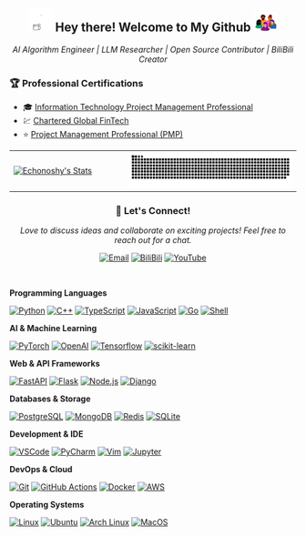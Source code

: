 <h2 align="center">
  <img src="src/hellokittydance.gif" alt="Hi" width="42" /> 
  Hey there! Welcome to My Github  
  <img src="src/giphy.gif" width="42" title="Say Hi"> 
</h2>

<p align="center">
  <em>AI Algorithm Engineer | LLM Researcher | Open Source Contributor | BiliBili Creator</em>
</p>


### 🏆 Professional Certifications

- 🎓 [Information Technology Project Management Professional](https://www.ruankao.org.cn/platform/details?code=03_01)
- 💹 [Chartered Global FinTech](https://www.cgftedu.com/)
- ⭐ [Project Management Professional (PMP)](https://www.pmi.org/certifications/project-management-pmp)

 
<div align="center">
  <table>
    <tr>
      <td width="40%">
        <a href="https://github.com/echonoshy" class="rich-diff-level-one">
          <img src="https://readme-stats-server-jackcc.vercel.app/api?username=echonoshy&title_color=333&text_color=777" alt="Echonoshy's Stats" width="100%">
        </a>
      </td>
      <td width="60%">
        <picture>
          <source media="(prefers-color-scheme: dark)" srcset="https://raw.githubusercontent.com/echonoshy/echonoshy/output/github-contribution-grid-snake-dark.svg"/>
          <source media="(prefers-color-scheme: light)" srcset="https://raw.githubusercontent.com/echonoshy/echonoshy/output/github-contribution-grid-snake.svg"/>
          <img alt="github-snake" src="https://raw.githubusercontent.com/echonoshy/echonoshy/output/github-contribution-grid-snake-dark.svg" width="100%"/>
        </picture>
      </td>
    </tr>
  </table>
</div>

<div align="center">
  <h3>🤝 Let's Connect!</h3>
  <p><em>Love to discuss ideas and collaborate on exciting projects! Feel free to reach out for a chat.</em></p>
</div>

<div align="center">
  
  [![Email](https://img.shields.io/badge/Email-echonoshy@gmail.com-EA4335?style=flat-square&logo=gmail&logoColor=white)](mailto:echonoshy@gmail.com)
  [![BiliBili](https://img.shields.io/badge/BiliBili-Channel-00A1D6?style=flat-square&logo=bilibili&logoColor=white)](https://space.bilibili.com/65742859)
  [![YouTube](https://img.shields.io/badge/YouTube-Channel-FF0000?style=flat-square&logo=youtube&logoColor=white)](https://www.youtube.com/channel/UCZAq9xDn_IxlW9iCZpV6fqA)
  
</div>

<div align="center">
  <img src="https://raw.githubusercontent.com/echonoshy/echonoshy/main/assets/hr.gif" width="100%" height="1px">
</div>


<!--my introduction end -->

<!-- <br> -->

<!-- <img align="right" alt="GIF" src="src/code.gif" width="343" height="220" title="Do what you like, and do it best!"> &nbsp;&nbsp;&nbsp;&nbsp; -->

**Programming Languages**

[![Python](https://img.shields.io/badge/Python-3776AB?style=flat-square&logo=python&logoColor=white)](https://www.python.org/)
[![C++](https://img.shields.io/badge/C++-00599C?style=flat-square&logo=cplusplus&logoColor=white)](https://isocpp.org/)
[![TypeScript](https://img.shields.io/badge/TypeScript-3178C6?style=flat-square&logo=typescript&logoColor=white)](https://www.typescriptlang.org/)
[![JavaScript](https://img.shields.io/badge/JavaScript-F7DF1E?style=flat-square&logo=javascript&logoColor=black)](https://developer.mozilla.org/en-US/docs/Web/JavaScript)
[![Go](https://img.shields.io/badge/Go-00ADD8?style=flat-square&logo=go&logoColor=white)](https://golang.org/)
[![Shell](https://img.shields.io/badge/Shell-4EAA25?style=flat-square&logo=gnu-bash&logoColor=white)](https://www.gnu.org/software/bash/)

**AI & Machine Learning**

[![PyTorch](https://img.shields.io/badge/PyTorch-EE4C2C?style=flat-square&logo=pytorch&logoColor=white)](https://pytorch.org/)
[![OpenAI](https://img.shields.io/badge/OpenAI-412991?style=flat-square&logo=openai&logoColor=white)](https://openai.com/)
[![Tensorflow](https://img.shields.io/badge/TensorFlow-FF6F00?style=flat-square&logo=tensorflow&logoColor=white)](https://www.tensorflow.org/)
[![scikit-learn](https://img.shields.io/badge/scikit--learn-F7931E?style=flat-square&logo=scikit-learn&logoColor=white)](https://scikit-learn.org/)

**Web & API Frameworks**

[![FastAPI](https://img.shields.io/badge/FastAPI-009688?style=flat-square&logo=fastapi&logoColor=white)](https://fastapi.tiangolo.com/)
[![Flask](https://img.shields.io/badge/Flask-000000?style=flat-square&logo=flask&logoColor=white)](https://flask.palletsprojects.com/)
[![Node.js](https://img.shields.io/badge/Node.js-339933?style=flat-square&logo=node.js&logoColor=white)](https://nodejs.org/)
[![Django](https://img.shields.io/badge/Django-092E20?style=flat-square&logo=django&logoColor=white)](https://www.djangoproject.com/)

**Databases & Storage**

[![PostgreSQL](https://img.shields.io/badge/PostgreSQL-4169E1?style=flat-square&logo=postgresql&logoColor=white)](https://www.postgresql.org/)
[![MongoDB](https://img.shields.io/badge/MongoDB-47A248?style=flat-square&logo=mongodb&logoColor=white)](https://www.mongodb.com/)
[![Redis](https://img.shields.io/badge/Redis-DC382D?style=flat-square&logo=redis&logoColor=white)](https://redis.io/)
[![SQLite](https://img.shields.io/badge/SQLite-003B57?style=flat-square&logo=sqlite&logoColor=white)](https://www.sqlite.org/)

**Development & IDE**

[![VSCode](https://img.shields.io/badge/VSCode-007ACC?style=flat-square&logo=visual%20studio%20code&logoColor=white)](https://code.visualstudio.com/)
[![PyCharm](https://img.shields.io/badge/PyCharm-000000?style=flat-square&logo=pycharm&logoColor=white)](https://www.jetbrains.com/pycharm/)
[![Vim](https://img.shields.io/badge/Vim-019733?style=flat-square&logo=vim&logoColor=white)](https://www.vim.org/)
[![Jupyter](https://img.shields.io/badge/Jupyter-F37626?style=flat-square&logo=jupyter&logoColor=white)](https://jupyter.org/)

**DevOps & Cloud**

[![Git](https://img.shields.io/badge/Git-F05032?style=flat-square&logo=git&logoColor=white)](https://git-scm.com/)
[![GitHub Actions](https://img.shields.io/badge/GitHub_Actions-2088FF?style=flat-square&logo=github-actions&logoColor=white)](https://github.com/features/actions)
[![Docker](https://img.shields.io/badge/Docker-2496ED?style=flat-square&logo=docker&logoColor=white)](https://www.docker.com/)
[![AWS](https://img.shields.io/badge/AWS-232F3E?style=flat-square&logo=amazon-aws&logoColor=white)](https://aws.amazon.com/)

**Operating Systems**

[![Linux](https://img.shields.io/badge/Linux-FCC624?style=flat-square&logo=linux&logoColor=black)](https://www.linux.org/)
[![Ubuntu](https://img.shields.io/badge/Ubuntu-E95420?style=flat-square&logo=ubuntu&logoColor=white)](https://ubuntu.com/)
[![Arch Linux](https://img.shields.io/badge/Arch_Linux-1793D1?style=flat-square&logo=arch-linux&logoColor=white)](https://archlinux.org/)
[![MacOS](https://img.shields.io/badge/MacOS-000000?style=flat-square&logo=apple&logoColor=white)](https://www.apple.com/macos/)

<br>
